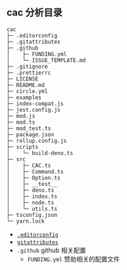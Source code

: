 ## cac 分析目录

```
cac
├─ .editorconfig
├─ .gitattributes
├─ .github
│    ├─ FUNDING.yml
│    └─ ISSUE_TEMPLATE.md
├─ .gitignore
├─ .prettierrc
├─ LICENSE
├─ README.md
├─ circle.yml
├─ examples
├─ index-compat.js
├─ jest.config.js
├─ mod.js
├─ mod.ts
├─ mod_test.ts
├─ package.json
├─ rollup.config.js
├─ scripts
│    └─ build-deno.ts
├─ src
│    ├─ CAC.ts
│    ├─ Command.ts
│    ├─ Option.ts
│    ├─ __test__
│    ├─ deno.ts
│    ├─ index.ts
│    ├─ node.ts
│    └─ utils.ts
├─ tsconfig.json
└─ yarn.lock
```

- [`.editorconfig`](./cacFiles/.editorconfig.md)
- [`gitattributes`]()
- `.github` github 相关配置
  - `FUNDING.yml` 赞助相关的配置文件

